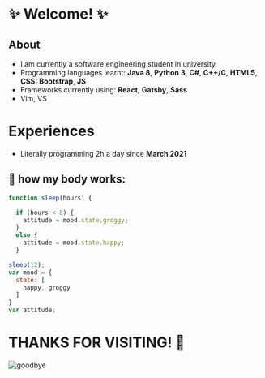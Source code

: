 # :sparkles: Welcome! :sparkles:

## About

* I am currently a software engineering student in university.
* Programming languages learnt: **Java 8**, **Python 3**, **C#**, **C++/C**, **HTML5**, **CSS: Bootstrap**, **JS**
* Frameworks currently using: **React**, **Gatsby**, **Sass**
* Vim, VS

# Experiences

* Literally programming 2h a day since **March 2021**

## 🌊 how my body works:
```javascript
function sleep(hours) {

  if (hours < 8) {
    attitude = mood.state.groggy;
  }
  else {
    attitude = mood.state.happy;
  }

sleep(12);
var mood = {
  state: [
    happy, groggy
  ]
}
var attitude;
```

# THANKS FOR VISITING! 🌌
![goodbye](https://i.pinimg.com/originals/b2/63/1d/b2631d34e97f9d1f87c63d5d8a40e6c5.gif)
